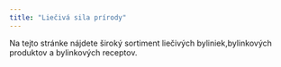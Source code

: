 ```yaml
---
title: "Liečivá sila prírody"
---
```


Na tejto stránke nájdete široký sortiment liečivých
byliniek,bylinkových produktov a bylinkových receptov.
